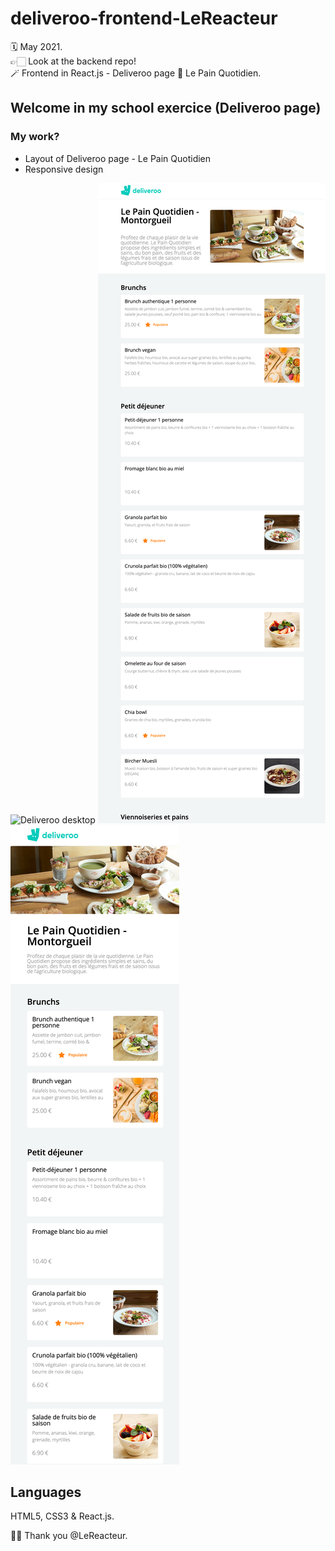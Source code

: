 # deliveroo-frontend-LeReacteur

🗓 May 2021.  
👉🏻 Look at the backend repo!  
🪄 Frontend in React.js - Deliveroo page 🥖 Le Pain Quotidien.

## Welcome in my school exercice (Deliveroo page)

### My work?

- Layout of Deliveroo page - Le Pain Quotidien
- Responsive design

![Deliveroo desktop](src/assets/img/deliveroo-desktop.png)
![Deliveroo mobile](src/assets/img/deliveroo-tablette.png)
![Deliveroo mobile](src/assets/img/deliveroo-mobile.png)

## Languages

HTML5, CSS3 & React.js.

🙏🏻 Thank you @LeReacteur.
